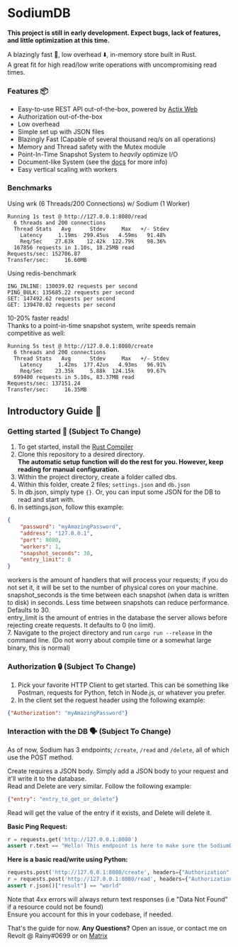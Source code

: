 # SodiumDB

**This project is still in early development. Expect bugs, lack of features, and little optimization at this time.**

A blazingly fast 🚀, low overhead ⬇️, in-memory store built in Rust.\
A great fit for high read/low write operations with uncompromising read times.

### Features 📦
- Easy-to-use REST API out-of-the-box, powered by [Actix Web](https://actix.rs/)
- Authorization out-of-the-box
- Low overhead
- Simple set up with JSON files
- Blazingly Fast (Capable of several thousand req/s on all operations)
- Memory and Thread safety with the Mutex module
- Point-In-Time Snapshot System to *heavily* optimize I/O
- Document-like System (see the [docs](https://github.com/sodium-db/sodiumdb/blob/master/docs.md) for more info)
- Easy vertical scaling with workers

### Benchmarks
Using wrk (6 Threads/200 Connections) w/ Sodium (1 Worker)
```
Running 1s test @ http://127.0.0.1:8080/read
  6 threads and 200 connections
  Thread Stats   Avg      Stdev     Max   +/- Stdev
    Latency     1.19ms  299.45us   4.59ms   91.48%
    Req/Sec    27.63k    12.42k  122.79k    98.36%
  167856 requests in 1.10s, 18.25MB read
Requests/sec: 152706.87
Transfer/sec:     16.60MB
```
Using redis-benchmark
```
ING_INLINE: 130039.02 requests per second
PING_BULK: 135685.22 requests per second
SET: 147492.62 requests per second
GET: 139470.02 requests per second
```
10-20% faster reads!\
Thanks to a point-in-time snapshot system, write speeds remain competitive as well:
```
Running 5s test @ http://127.0.0.1:8080/create
  6 threads and 200 connections
  Thread Stats   Avg      Stdev     Max   +/- Stdev
    Latency     1.42ms  177.42us   4.93ms   96.91%
    Req/Sec    23.35k     5.88k  124.15k    99.67%
  699400 requests in 5.10s, 83.37MB read
Requests/sec: 137151.24
Transfer/sec:     16.35MB
```

## Introductory Guide 📖

### Getting started 🔎 (Subject To Change)
1. To get started, install the [Rust Compiler](https://www.rust-lang.org/)
2. Clone this repository to a desired directory.\
**The automatic setup function will do the rest for you. However, keep reading for manual configuration.**
3. Within the project directory, create a folder called dbs.
4. Within this folder, create 2 files; `settings.json` and `db.json`
5. In db.json, simply type `{}`. Or, you can input some JSON for the DB to read and start with.
6. In settings.json, follow this example:
```json
{
    "password": "myAmazingPassword",
    "address": "127.0.0.1",
    "port": 8080,
    "workers": 1,
    "snapshot_seconds": 30,
    "entry_limit": 0
}
```
workers is the amount of handlers that will process your requests; if you do not set it, it will be set to the number of physical cores on your machine.\
snapshot_seconds is the time between each snapshot (when data is written to disk) in seconds. Less time between snapshots can reduce performance. Defaults to 30.\
entry_limit is the amount of entries in the database the server allows before rejecting create requests. It defaults to 0 (no limit).\
7. Navigate to the project directory and run `cargo run --release` in the command line. (Do not worry about compile time or a somewhat large binary, this is normal)

### Authorization 🔒 (Subject To Change)
1. Pick your favorite HTTP Client to get started. This can be something like Postman, requests for Python, fetch in Node.js, or whatever you prefer.
2. In the client set the request header using the following example:
```json
{"Authorization": "myAmazingPassword"}
```

### Interaction with the DB 🗣️ (Subject To Change)
As of now, Sodium has 3 endpoints; `/create`, `/read` and `/delete`, all of which use the POST method.

Create requires a JSON body. Simply add a JSON body to your request and it'll write it to the database.\
Read and Delete are very similar. Follow the following example:
```json
{"entry": "entry_to_get_or_delete"}
```
Read will get the value of the entry if it exists, and Delete will delete it.

**Basic Ping Request:**
```python
r = requests.get('http://127.0.0.1:8080')
assert r.text == "Hello! This endpoint is here to make sure the SodiumDB REST API is up and running properly :)"
```

**Here is a basic read/write using Python:**
```python
requests.post('http://127.0.0.1:8080/create', headers={"Authorization": "myAmazingPassword"}, json={"hello": "world"})
r = requests.post('http://127.0.0.1:8080/read', headers={"Authorization": "myAmazingPassword"}, json={"entry": "hello"})
assert r.json()["result"] == "world"
```
Note that 4xx errors will always return text responses (i.e "Data Not Found" if a resource could not be found)\
Ensure you account for this in your codebase, if needed.

That's the guide for now. **Any Questions?** Open an issue, or contact me on Revolt @ Rainy#0699 or on [Matrix](https://matrix.to/#/@rainydevzz:matrix.org)
